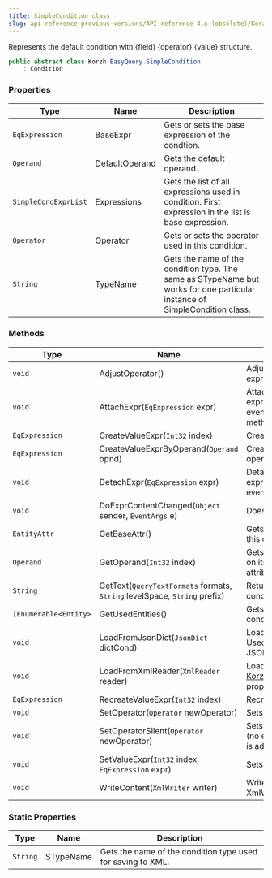 ```yaml
---
title: SimpleCondition class
slug: api-reference-previous-versions/API reference 4.x (obsolete)/Korzh.EasyQuery namespace/simplecondition-class
---
```



Represents the default condition with {field} {operator} {value} structure.
```csharp
public abstract class Korzh.EasyQuery.SimpleCondition
    : Condition

```

### Properties

| Type | Name | Description | 
| --- | --- | --- | 
| `EqExpression` | BaseExpr | Gets or sets the base expression of the condtion. | 
| `Operand` | DefaultOperand | Gets the default operand. | 
| `SimpleCondExprList` | Expressions | Gets the list of all expressions used in condition.  First expression in the list is base expression. | 
| `Operator` | Operator | Gets or sets the operator used in this condition. | 
| `String` | TypeName | Gets the name of the condition type.  The same as STypeName but works for one particular instance of SimpleCondition class. | 


### Methods

| Type | Name | Description | 
| --- | --- | --- | 
| `void` | AdjustOperator() | Adjusts the operator by base expression. | 
| `void` | AttachExpr(`EqExpression` expr) | Attaches the handler for expression's OnContentChange event to DoExprContentChanged method | 
| `EqExpression` | CreateValueExpr(`Int32` index) | Creates the value expression. | 
| `EqExpression` | CreateValueExprByOperand(`Operand` opnd) | Creates a value expression by operand. | 
| `void` | DetachExpr(`EqExpression` expr) | Detaches the handler for expression's OnContentChange event | 
| `void` | DoExprContentChanged(`Object` sender, `EventArgs` e) | Does the expr changed. | 
| `EntityAttr` | GetBaseAttr() | Gets the base entity attribute for this condition. | 
| `Operand` | GetOperand(`Int32` index) | Gets the condition operand based on its index. Index 0 stands for an attribute | 
| `String` | GetText(`QueryTextFormats` formats, `String` levelSpace, `String` prefix) | Returns text representation of  condition | 
| `IEnumerable<Entity>` | GetUsedEntities() | Gets the list of all entities used in condition. | 
| `void` | LoadFromJsonDict(`JsonDict` dictCond) | Loads condition from IDictionary. Used during loading query from JSON | 
| `void` | LoadFromXmlReader(`XmlReader` reader) | Loads [Korzh.EasyQuery.SimpleCondition](/api-reference-4x/korzh-easyquery-namespace/simplecondition-class) properties from XML reader. | 
| `EqExpression` | RecreateValueExpr(`Int32` index) | Recreates the value expression. | 
| `void` | SetOperator(`Operator` newOperator) | Sets the operator. | 
| `void` | SetOperatorSilent(`Operator` newOperator) | Sets the operator in "silent" mode (no event is raised, no expression is adjusted). | 
| `void` | SetValueExpr(`Int32` index, `EqExpression` expr) | Sets the value expression. | 
| `void` | WriteContent(`XmlWriter` writer) | Writes the content of condition to XmlWriter object. | 


### Static Properties

| Type | Name | Description | 
| --- | --- | --- | 
| `String` | STypeName | Gets the name of the condition type used for saving to XML. |